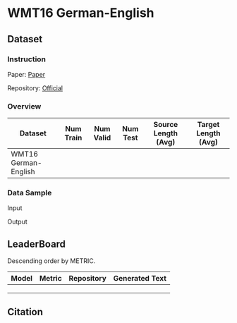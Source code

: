 # WMT16 German-English

## Dataset

### Instruction

Paper: [Paper]()

Repository: [Official]()



### Overview

| Dataset              | Num Train | Num Valid | Num Test | Source Length (Avg) | Target Length (Avg) |
| -------------------- | --------- | --------- | -------- | ------------------- | ------------------- |
| WMT16 German-English |           |           |          |                     |                     |

### Data Sample

Input

> 

Output

> 

## LeaderBoard

Descending order by METRIC.

| Model | Metric | Repository | Generated Text |
| ----- | ------ | ---------- | -------------- |
|       |        |            |                |
|       |        |            |                |
|       |        |            |                |

## Citation

```
 
```